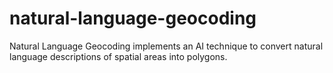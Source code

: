 # natural-language-geocoding
Natural Language Geocoding implements an AI technique to convert natural language descriptions of spatial areas into polygons.
